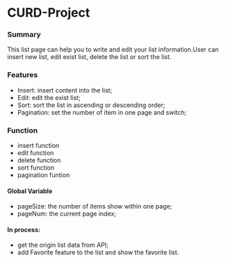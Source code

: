 # CURD-Project

### Summary

This list page can help you to write and edit your list information.User can insert new list, edit exist list, delete the list or sort the list.

### Features

- Insert: insert content into the list;
- Edit: edit the exist list;
- Sort: sort the list in ascending or descending order;
- Pagination: set the number of item in one page and switch;

### Function

- insert function
- edit function
- delete function
- sort function
- pagination funtion

#### Global Variable

- pageSize: the number of items show within one page;
- pageNum: the current page index;


#### In process:
- get the origin list data from API;
- add Favorite feature to the list and show the favorite list.
